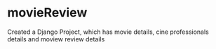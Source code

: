 # movieReview
Created a Django Project, which has movie details, cine professionals details and moview review details

